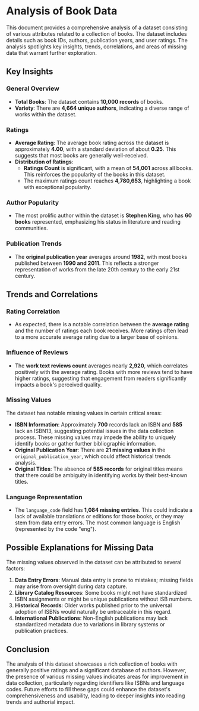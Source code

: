 # Analysis of Book Data

This document provides a comprehensive analysis of a dataset consisting of various attributes related to a collection of books. The dataset includes details such as book IDs, authors, publication years, and user ratings. The analysis spotlights key insights, trends, correlations, and areas of missing data that warrant further exploration.

## Key Insights

### General Overview
- **Total Books**: The dataset contains **10,000 records** of books.
- **Variety**: There are **4,664 unique authors**, indicating a diverse range of works within the dataset.

### Ratings
- **Average Rating**: The average book rating across the dataset is approximately **4.00**, with a standard deviation of about **0.25**. This suggests that most books are generally well-received.
- **Distribution of Ratings**:
  - **Ratings Count** is significant, with a mean of **54,001** across all books. This reinforces the popularity of the books in this dataset.
  - The maximum ratings count reaches **4,780,653**, highlighting a book with exceptional popularity.

### Author Popularity
- The most prolific author within the dataset is **Stephen King**, who has **60 books** represented, emphasizing his status in literature and reading communities.

### Publication Trends
- The **original publication year** averages around **1982**, with most books published between **1990 and 2011**. This reflects a stronger representation of works from the late 20th century to the early 21st century.

## Trends and Correlations

### Rating Correlation
- As expected, there is a notable correlation between the **average rating** and the number of ratings each book receives. More ratings often lead to a more accurate average rating due to a larger base of opinions.

### Influence of Reviews
- The **work text reviews count** averages nearly **2,920**, which correlates positively with the average rating. Books with more reviews tend to have higher ratings, suggesting that engagement from readers significantly impacts a book's perceived quality.

### Missing Values
The dataset has notable missing values in certain critical areas:
- **ISBN Information**: Approximately **700** records lack an ISBN and **585** lack an ISBN13, suggesting potential issues in the data collection process. These missing values may impede the ability to uniquely identify books or gather further bibliographic information.
- **Original Publication Year**: There are **21 missing values** in the `original_publication_year`, which could affect historical trends analysis.
- **Original Titles**: The absence of **585 records** for original titles means that there could be ambiguity in identifying works by their best-known titles.

### Language Representation
- The `language_code` field has **1,084 missing entries**. This could indicate a lack of available translations or editions for those books, or they may stem from data entry errors. The most common language is English (represented by the code "eng").

## Possible Explanations for Missing Data
The missing values observed in the dataset can be attributed to several factors:
1. **Data Entry Errors**: Manual data entry is prone to mistakes; missing fields may arise from oversight during data capture.
2. **Library Catalog Resources**: Some books might not have standardized ISBN assignments or might be unique publications without ISB numbers.
3. **Historical Records**: Older works published prior to the universal adoption of ISBNs would naturally be untraceable in this regard.
4. **International Publications**: Non-English publications may lack standardized metadata due to variations in library systems or publication practices.

## Conclusion
The analysis of this dataset showcases a rich collection of books with generally positive ratings and a significant database of authors. However, the presence of various missing values indicates areas for improvement in data collection, particularly regarding identifiers like ISBNs and language codes. Future efforts to fill these gaps could enhance the dataset's comprehensiveness and usability, leading to deeper insights into reading trends and authorial impact.